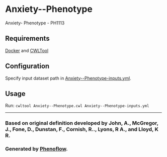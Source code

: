 # Anxiety--Phenotype

Anxiety- Phenotype - PH1113

## Requirements

[Docker](https://docs.docker.com/install/) and [CWLTool](https://github.com/common-workflow-language/cwltool#install)

## Configuration

Specify input dataset path in [Anxiety--Phenotype-inputs.yml](Anxiety--Phenotype-inputs.yml).

## Usage

Run: `cwltool Anxiety--Phenotype.cwl Anxiety--Phenotype-inputs.yml`

***

### Based on original definition developed by John, A., McGregor, J., Fone, D., Dunstan, F., Cornish, R.., Lyons, R A., and Lloyd, K R.
### Generated by [Phenoflow](https://kclhi.org/phenoflow).
